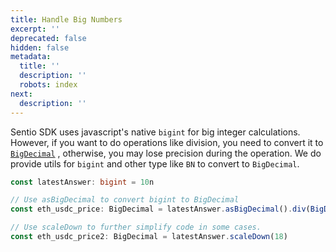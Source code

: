 ```yaml
---
title: Handle Big Numbers
excerpt: ''
deprecated: false
hidden: false
metadata:
  title: ''
  description: ''
  robots: index
next:
  description: ''
---
```

Sentio SDK uses javascript's native `bigint` for big integer calculations. However, if you want to do operations like division, you need to convert it to [`BigDecimal`](https://github.com/MikeMcl/bignumber.js) , otherwise, you may lose precision during the operation. We do provide utils for `bigint` and other type like `BN` to convert to `BigDecimal`.

```typescript
const latestAnswer: bigint = 10n

// Use asBigDecimal to convert bigint to BigDecimal
const eth_usdc_price: BigDecimal = latestAnswer.asBigDecimal().div(BigDecimal(10).pow(18))

// Use scaleDown to further simplify code in some cases.
const eth_usdc_price2: BigDecimal = latestAnswer.scaleDown(18)
```
